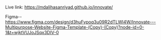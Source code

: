 Live link: https://mdalihasanriyad.github.io/innovate/

Figma-- https://www.figma.com/design/d3huFvpoq3u09R2dTLWI4W/Innovate---Multipurpose-Website-Figma-Template-(Copy)-(Copy)?node-id=0-1&t=wjktVUJoJSqx3DIV-0
